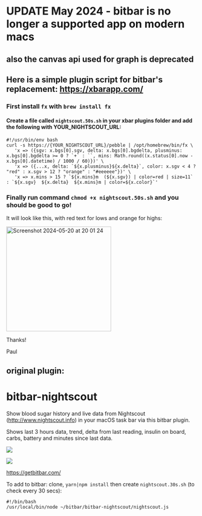 # UPDATE May 2024 - bitbar is no longer a supported app on modern macs
## also the canvas api used for graph is deprecated 
## Here is a simple plugin script for bitbar's replacement: https://xbarapp.com/
### First install `fx` with `brew install fx` 
#### Create a file called `nightscout.50s.sh` in your xbar plugins folder and add the following with YOUR_NIGHTSCOUT_URL:

```
#!/usr/bin/env bash
curl -s https://{YOUR_NIGHTSCOUT_URL}/pebble | /opt/homebrew/bin/fx \
   'x => ({sgv: x.bgs[0].sgv, delta: x.bgs[0].bgdelta, plusminus: x.bgs[0].bgdelta >= 0 ? `+` : ``, mins: Math.round((x.status[0].now - x.bgs[0].datetime) / 1000 / 60)})' \
   'x => ({...x, delta: `${x.plusminus}${x.delta}`, color: x.sgv < 4 ? "red" : x.sgv > 12 ? "orange" : "#eeeeee"})' \
   'x => x.mins > 15 ? `${x.mins}m  (${x.sgv}) | color=red | size=11` : `${x.sgv}  ${x.delta}  ${x.mins}m | color=${x.color}`'
```

### Finally run command `chmod +x nightscout.50s.sh` and you should be good to go!


It will look like this, with red text for lows and orange for highs: 

<img width="277" alt="Screenshot 2024-05-20 at 20 01 24" src="https://github.com/pdaddyo/bitbar-nightscout/assets/7074964/9a1b7b05-6fee-4801-b214-9a84af20b138">


Thanks! 

Paul



## original plugin:

# bitbar-nightscout
Show blood sugar history and live data from Nightscout (http://www.nightscout.info) in your macOS task bar via this bitbar plugin.

Shows last 3 hours data, trend, delta from last reading, insulin on board, carbs, battery and minutes since last data.

![](https://dl.dropbox.com/s/lzvmbx5sbx7eivf/Screenshot%202018-07-05%2013.15.29.png)

![](https://dl.dropbox.com/s/tn0j16zpxprrttu/Screenshot%202018-07-05%2013.15.38.png)

https://getbitbar.com/



To add to bitbar:  clone, `yarn|npm install` then create `nightscout.30s.sh` (to check every 30 secs):

```
#!/bin/bash
/usr/local/bin/node ~/bitbar/bitbar-nightscout/nightscout.js
```

